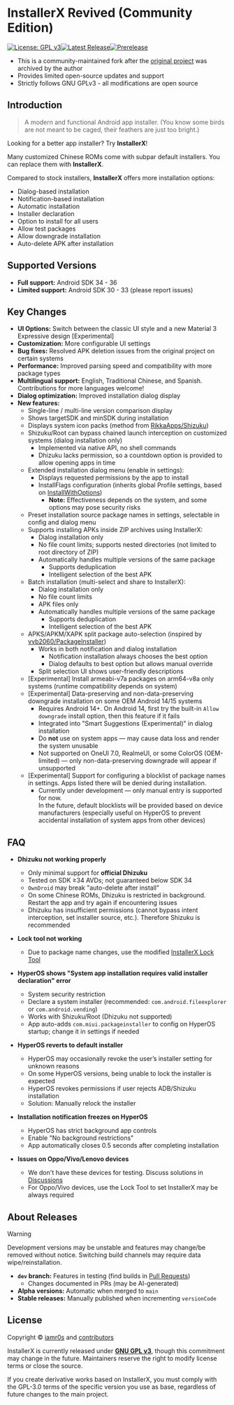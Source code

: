 # InstallerX Revived (Community Edition)

[![License: GPL v3](https://img.shields.io/badge/License-GPLv3-blue.svg)](https://www.gnu.org/licenses/gpl-3.0)[![Latest Release](https://img.shields.io/github/v/release/wxxsfxyzm/InstallerX?label=Stable)](https://github.com/wxxsfxyzm/InstallerX/releases/latest)[![Prerelease](https://img.shields.io/github/v/release/wxxsfxyzm/InstallerX?include_prereleases&label=Beta)](https://github.com/wxxsfxyzm/InstallerX/releases)

- This is a community-maintained fork after the [original project](https://github.com/iamr0s/InstallerX) was archived by the author
- Provides limited open-source updates and support
- Strictly follows GNU GPLv3 - all modifications are open source

## Introduction

> A modern and functional Android app installer. (You know some birds are not meant to be caged, their feathers are just too bright.)

Looking for a better app installer? Try **InstallerX**!

Many customized Chinese ROMs come with subpar default installers. You can replace them with **InstallerX**.

Compared to stock installers, **InstallerX** offers more installation options:
- Dialog-based installation
- Notification-based installation
- Automatic installation
- Installer declaration
- Option to install for all users
- Allow test packages
- Allow downgrade installation
- Auto-delete APK after installation

## Supported Versions

- **Full support:** Android SDK 34 - 36
- **Limited support:** Android SDK 30 - 33 (please report issues)

## Key Changes

- **UI Options:** Switch between the classic UI style and a new Material 3 Expressive design [Experimental]
- **Customization:** More configurable UI settings
- **Bug fixes:** Resolved APK deletion issues from the original project on certain systems
- **Performance:** Improved parsing speed and compatibility with more package types
- **Multilingual support:** English, Traditional Chinese, and Spanish. Contributions for more languages welcome!
- **Dialog optimization:** Improved installation dialog display
- **New features:**
  - Single-line / multi-line version comparison display
  - Shows targetSDK and minSDK during installation
  - Displays system icon packs (method from [RikkaApps/Shizuku](https://github.com/RikkaApps/Shizuku))
  - Shizuku/Root can bypass chained launch interception on customized systems (dialog installation only)
    - Implemented via native API, no shell commands
    - Dhizuku lacks permission, so a countdown option is provided to allow opening apps in time
  - Extended installation dialog menu (enable in settings):
    - Displays requested permissions by the app to install
    - InstallFlags configuration (inherits global Profile settings, based on [InstallWithOptions](https://github.com/zacharee/InstallWithOptions))
      - **Note:** Effectiveness depends on the system, and some options may pose security risks
  - Preset installation source package names in settings, selectable in config and dialog menu
  - Supports installing APKs inside ZIP archives using InstallerX:
    - Dialog installation only
    - No file count limits; supports nested directories (not limited to root directory of ZIP)
    - Automatically handles multiple versions of the same package
      - Supports deduplication
      - Intelligent selection of the best APK
  - Batch installation (multi-select and share to InstallerX):
    - Dialog installation only
    - No file count limits
    - APK files only
    - Automatically handles multiple versions of the same package
      - Supports deduplication
      - Intelligent selection of the best APK
  - APKS/APKM/XAPK split package auto-selection (inspired by [vvb2060/PackageInstaller](https://github.com/vvb2060/PackageInstaller/tree/master/app))
    - Works in both notification and dialog installation
      - Notification installation always chooses the best option
      - Dialog defaults to best option but allows manual override
    - Split selection UI shows user-friendly descriptions
  - [Experimental] Install armeabi-v7a packages on arm64-v8a only systems (runtime compatibility depends on system)
  - [Experimental] Data-preserving and non-data-preserving downgrade installation on some OEM Android 14/15 systems
    - Requires Android 14+. On Android 14, first try the built-in `Allow downgrade` install option, then this feature if it fails
    - Integrated into "Smart Suggestions (Experimental)" in dialog installation
    - Do **not** use on system apps — may cause data loss and render the system unusable
    - Not supported on OneUI 7.0, RealmeUI, or some ColorOS (OEM-limited) — only non-data-preserving downgrade will appear if unsupported
  - [Experimental] Support for configuring a blocklist of package names in settings. Apps listed there will be denied during installation.
    - Currently under development — only manual entry is supported for now.  
      In the future, default blocklists will be provided based on device manufacturers
      (especially useful on HyperOS to prevent accidental installation of system apps from other devices)
## FAQ

- **Dhizuku not working properly**
  - Only minimal support for **official Dhizuku**
  - Tested on SDK ≥34 AVDs; not guaranteed below SDK 34
  - `OwnDroid` may break "auto-delete after install"
  - On some Chinese ROMs, Dhizuku is restricted in background. Restart the app and try again if encountering issues
  - Dhizuku has insufficient permissions (cannot bypass intent interception, set installer source, etc.). Therefore Shizuku is recommended

- **Lock tool not working**
  - Due to package name changes, use the modified [InstallerX Lock Tool](https://github.com/wxxsfxyzm/InstallerX-Revived/blob/main/InstallerX%E9%94%81%E5%AE%9A%E5%99%A8_1.3.apk)

- **HyperOS shows "System app installation requires valid installer declaration" error**
  - System security restriction
  - Declare a system installer (recommended: `com.android.fileexplorer` or `com.android.vending`)
  - Works with Shizuku/Root (Dhizuku not supported)
  - App auto-adds `com.miui.packageinstaller` to config on HyperOS startup; change it in settings if needed

- **HyperOS reverts to default installer**
  - HyperOS may occasionally revoke the user’s installer setting for unknown reasons
  - On some HyperOS versions, being unable to lock the installer is expected
  - HyperOS revokes permissions if user rejects ADB/Shizuku installation
  - Solution: Manually relock the installer

- **Installation notification freezes on HyperOS**
  - HyperOS has strict background app controls
  - Enable "No background restrictions"
  - App automatically closes 0.5 seconds after completing installation

- **Issues on Oppo/Vivo/Lenovo devices**
  - We don't have these devices for testing. Discuss solutions in [Discussions](https://github.com/wxxsfxyzm/InstallerX-Revived/discussions)
  - For Oppo/Vivo devices, use the Lock Tool to set InstallerX may be always required

## About Releases

> [!WARNING]
> Development versions may be unstable and features may change/be removed without notice.
> Switching build channels may require data wipe/reinstallation.

- **`dev` branch:** Features in testing (find builds in [Pull Requests](https://github.com/wxxsfxyzm/InstallerX-Revived/pulls))
  - Changes documented in PRs (may be AI-generated)
- **Alpha versions:** Automatic when merged to `main`
- **Stable releases:** Manually published when incrementing `versionCode`

## License

Copyright © [iamr0s](https://github.com/iamr0s) and [contributors](https://github.com/wxxsfxyzm/InstallerX-Revived/graphs/contributors)

InstallerX is currently released under [**GNU GPL v3**](http://www.gnu.org/copyleft/gpl.html), though this commitment may change in the future. Maintainers reserve the right to modify license terms or close the source.

If you create derivative works based on InstallerX, you must comply with the GPL-3.0 terms of the specific version you use as base, regardless of future changes to the main project.
